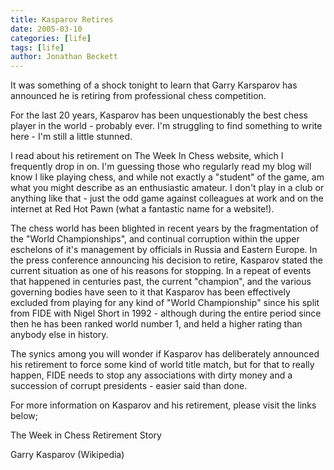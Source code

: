 ```yaml
---
title: Kasparov Retires
date: 2005-03-10
categories: [life]
tags: [life]
author: Jonathan Beckett
---
```


It was something of a shock tonight to learn that Garry Karsparov has announced he is retiring from professional chess competition.

For the last 20 years, Kasparov has been unquestionably the best chess player in the world - probably ever. I'm struggling to find something to write here - I'm still a little stunned.

I read about his retirement on The Week In Chess website, which I frequently drop in on. I'm guessing those who regularly read my blog will know I like playing chess, and while not exactly a "student" of the game, am what you might describe as an enthusiastic amateur. I don't play in a club or anything like that - just the odd game against colleagues at work and on the internet at Red Hot Pawn (what a fantastic name for a website!).

The chess world has been blighted in recent years by the fragmentation of the "World Championships", and continual corruption within the upper eschelons of it's management by officials in Russia and Eastern Europe. In the press conference announcing his decision to retire, Kasparov stated the current situation as one of his reasons for stopping. In a repeat of events that happened in centuries past, the current "champion", and the various governing bodies have seen to it that Kasparov has been effectively excluded from playing for any kind of "World Championship" since his split from FIDE with Nigel Short in 1992 - although during the entire period since then he has been ranked world number 1, and held a higher rating than anybody else in history.

The synics among you will wonder if Kasparov has deliberately announced his retirement to force some kind of world title match, but for that to really happen, FIDE needs to stop any associations with dirty money and a succession of corrupt presidents - easier said than done.

For more information on Kasparov and his retirement, please visit the links below;

The Week in Chess Retirement Story

Garry Kasparov (Wikipedia)